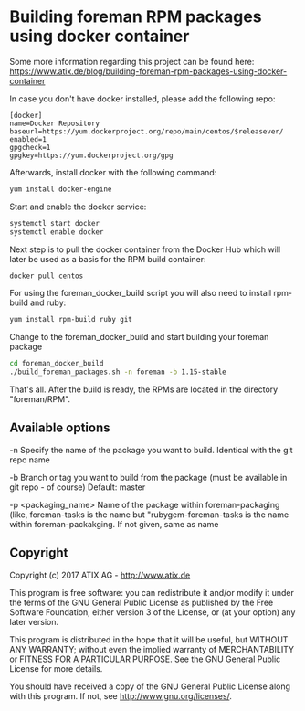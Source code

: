 # Building foreman RPM packages using docker container

Some more information regarding this project can be found here:
https://www.atix.de/blog/building-foreman-rpm-packages-using-docker-container

In case you don't have docker installed, please add the following repo:
```
[docker]
name=Docker Repository
baseurl=https://yum.dockerproject.org/repo/main/centos/$releasever/
enabled=1
gpgcheck=1
gpgkey=https://yum.dockerproject.org/gpg
```

Afterwards, install docker with the following command:
```sh
yum install docker-engine
```

Start and enable the docker service:
```sh
systemctl start docker
systemctl enable docker
```

Next step is to pull the docker container from the Docker Hub which will later be used as a basis for the RPM build container:
```sh
docker pull centos
```

For using the foreman_docker_build script you will also need to install rpm-build and ruby:
```sh
yum install rpm-build ruby git
```

Change to the foreman_docker_build and start building your foreman package
```sh
cd foreman_docker_build
./build_foreman_packages.sh -n foreman -b 1.15-stable
```

That's all. After the build is ready, the RPMs are located in the directory "foreman/RPM".

## Available options

 -n <name>           Specify the name of the package you want to build. Identical with the git repo name 
 
 -b <branch>         Branch or tag you want to build from the package (must be available in git repo - of course)
                     Default: master
                     
 -p <packaging_name> Name of the package within foreman-packaging (like, foreman-tasks is the name but 
                     "rubygem-foreman-tasks is the name within foreman-packakging. If not given, same as name
                     
## Copyright
Copyright (c) 2017 ATIX AG - http://www.atix.de

This program is free software: you can redistribute it and/or modify it under the terms of the GNU General Public License as published by the Free Software Foundation, either version 3 of the License, or (at your option) any later version.

This program is distributed in the hope that it will be useful, but WITHOUT ANY WARRANTY; without even the implied warranty of MERCHANTABILITY or FITNESS FOR A PARTICULAR PURPOSE. See the GNU General Public License for more details.

You should have received a copy of the GNU General Public License along with this program. If not, see http://www.gnu.org/licenses/.

